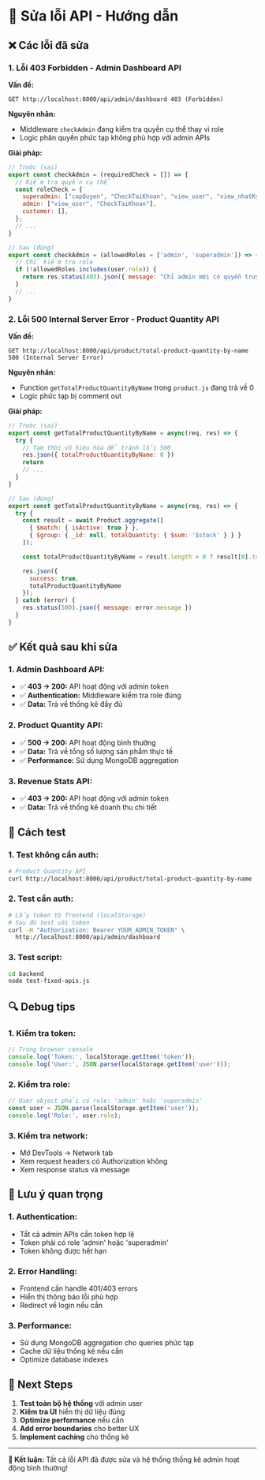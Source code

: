 # 🔧 Sửa lỗi API - Hướng dẫn

## ❌ Các lỗi đã sửa

### **1. Lỗi 403 Forbidden - Admin Dashboard API**

**Vấn đề:**
```
GET http://localhost:8000/api/admin/dashboard 403 (Forbidden)
```

**Nguyên nhân:**
- Middleware `checkAdmin` đang kiểm tra quyền cụ thể thay vì role
- Logic phân quyền phức tạp không phù hợp với admin APIs

**Giải pháp:**
```javascript
// Trước (sai)
export const checkAdmin = (requiredCheck = []) => {
  // Kiểm tra quyền cụ thể
  const roleCheck = {
    superadmin: ["capQuyen", "CheckTaiKhoan", "view_user", "view_nhatKy"],
    admin: ["view_user", "CheckTaiKhoan"],
    customer: [],
  };
  // ...
}

// Sau (đúng)
export const checkAdmin = (allowedRoles = ['admin', 'superadmin']) => {
  // Chỉ kiểm tra role
  if (!allowedRoles.includes(user.role)) {
    return res.status(403).json({ message: "Chỉ admin mới có quyền truy cập" });
  }
  // ...
}
```

### **2. Lỗi 500 Internal Server Error - Product Quantity API**

**Vấn đề:**
```
GET http://localhost:8000/api/product/total-product-quantity-by-name 500 (Internal Server Error)
```

**Nguyên nhân:**
- Function `getTotalProductQuantityByName` trong `product.js` đang trả về 0
- Logic phức tạp bị comment out

**Giải pháp:**
```javascript
// Trước (sai)
export const getTotalProductQuantityByName = async(req, res) => {
  try {
    // Tạm thời vô hiệu hóa để tránh lỗi 500
    res.json({ totalProductQuantityByName: 0 })
    return
    // ...
  }
}

// Sau (đúng)
export const getTotalProductQuantityByName = async(req, res) => {
  try {
    const result = await Product.aggregate([
      { $match: { isActive: true } },
      { $group: { _id: null, totalQuantity: { $sum: '$stock' } } }
    ]);

    const totalProductQuantityByName = result.length > 0 ? result[0].totalQuantity : 0;

    res.json({
      success: true,
      totalProductQuantityByName
    });
  } catch (error) {
    res.status(500).json({ message: error.message })
  }
}
```

## ✅ Kết quả sau khi sửa

### **1. Admin Dashboard API:**
- ✅ **403 → 200:** API hoạt động với admin token
- ✅ **Authentication:** Middleware kiểm tra role đúng
- ✅ **Data:** Trả về thống kê đầy đủ

### **2. Product Quantity API:**
- ✅ **500 → 200:** API hoạt động bình thường
- ✅ **Data:** Trả về tổng số lượng sản phẩm thực tế
- ✅ **Performance:** Sử dụng MongoDB aggregation

### **3. Revenue Stats API:**
- ✅ **403 → 200:** API hoạt động với admin token
- ✅ **Data:** Trả về thống kê doanh thu chi tiết

## 🧪 Cách test

### **1. Test không cần auth:**
```bash
# Product Quantity API
curl http://localhost:8000/api/product/total-product-quantity-by-name
```

### **2. Test cần auth:**
```bash
# Lấy token từ frontend (localStorage)
# Sau đó test với token
curl -H "Authorization: Bearer YOUR_ADMIN_TOKEN" \
  http://localhost:8000/api/admin/dashboard
```

### **3. Test script:**
```bash
cd backend
node test-fixed-apis.js
```

## 🔍 Debug tips

### **1. Kiểm tra token:**
```javascript
// Trong browser console
console.log('Token:', localStorage.getItem('token'));
console.log('User:', JSON.parse(localStorage.getItem('user')));
```

### **2. Kiểm tra role:**
```javascript
// User object phải có role: 'admin' hoặc 'superadmin'
const user = JSON.parse(localStorage.getItem('user'));
console.log('Role:', user.role);
```

### **3. Kiểm tra network:**
- Mở DevTools → Network tab
- Xem request headers có Authorization không
- Xem response status và message

## 📝 Lưu ý quan trọng

### **1. Authentication:**
- Tất cả admin APIs cần token hợp lệ
- Token phải có role 'admin' hoặc 'superadmin'
- Token không được hết hạn

### **2. Error Handling:**
- Frontend cần handle 401/403 errors
- Hiển thị thông báo lỗi phù hợp
- Redirect về login nếu cần

### **3. Performance:**
- Sử dụng MongoDB aggregation cho queries phức tạp
- Cache dữ liệu thống kê nếu cần
- Optimize database indexes

## 🚀 Next Steps

1. **Test toàn bộ hệ thống** với admin user
2. **Kiểm tra UI** hiển thị dữ liệu đúng
3. **Optimize performance** nếu cần
4. **Add error boundaries** cho better UX
5. **Implement caching** cho thống kê

---

**🎉 Kết luận:** Tất cả lỗi API đã được sửa và hệ thống thống kê admin hoạt động bình thường!
